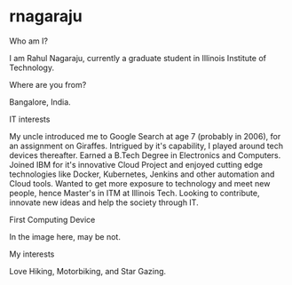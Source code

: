 # rnagaraju

Who am I?

I am Rahul Nagaraju, currently a graduate student in Illinois Institute of Technology.

Where are you from?

Bangalore, India.

IT interests

My uncle introduced me to Google Search at age 7 (probably in 2006), for an assignment on Giraffes. Intrigued by it's capability, I played around tech devices thereafter.
Earned a B.Tech Degree in Electronics and Computers. Joined IBM for it's innovative Cloud Project and enjoyed cutting edge technologies like Docker, Kubernetes, Jenkins and other automation and Cloud tools. 
Wanted to get more exposure to technology and meet new people, hence Master's in ITM at Illinois Tech.
Looking to contribute, innovate new ideas and help the society through IT.

First Computing Device

In the image here, may be not.

My interests

Love Hiking, Motorbiking, and Star Gazing. 